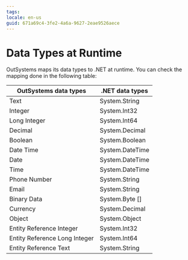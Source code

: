 ```yaml
---
tags: 
locale: en-us
guid: 671a69c4-3fe2-4a6a-9627-2eae9526aece
---
```


# Data Types at Runtime

OutSystems maps its data types to .NET at runtime. You can check the
mapping done in the following table:

OutSystems data types  |  .NET data types  |
---|---|
 Text | System.String |
Integer | System.Int32 |
Long Integer | System.Int64 |
Decimal | System.Decimal |
Boolean | System.Boolean |
Date Time | System.DateTime |
Date | System.DateTime |
Time | System.DateTime |
Phone Number | System.String |
Email | System.String |
Binary Data | System.Byte [] |
Currency | System.Decimal |
Object | System.Object |
Entity Reference Integer | System.Int32 |
Entity Reference Long Integer | System.Int64 |
Entity Reference Text | System.String |